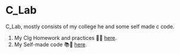 # C_Lab
C_Lab, mostly consists of my college he and some self made c code.

1. My Clg Homework and practices 👨‍💻 [here](College_hw/README.md).
1. My Self-made code 📚💽 [here](self-code/README.md).
